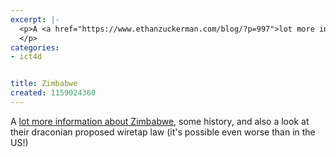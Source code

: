 ```yaml
---
excerpt: |-
  <p>A <a href="https://www.ethanzuckerman.com/blog/?p=997">lot more information about Zimbabwe</a>, some history, and also a look at their draconian proposed wiretap law (it's possible even worse than in the US!)<br />
  </p>
categories:
- ict4d


title: Zimbabwe
created: 1159024360
---
```

<p>A <a href="https://www.ethanzuckerman.com/blog/?p=997">lot more information about Zimbabwe</a>, some history, and also a look at their draconian proposed wiretap law (it's possible even worse than in the US!)<br />
</p>

